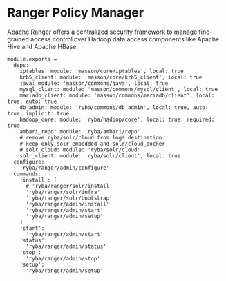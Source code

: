 
# Ranger Policy Manager

Apache Ranger offers a centralized security framework to manage fine-grained
access control over Hadoop data access components like Apache Hive and Apache HBase.

    module.exports =
      deps:
        iptables: module: 'masson/core/iptables', local: true
        krb5_client: module: 'masson/core/krb5_client', local: true
        java: module: 'masson/commons/java', local: true
        mysql_client: module: 'masson/commons/mysql/client', local: true
        mariadb_client: module: 'masson/commons/mariadb/client', local: true, auto: true
        db_admin: module: 'ryba/commons/db_admin', local: true, auto: true, implicit: true
        hadoop_core: module: 'ryba/hadoop/core', local: true, required: true
        ambari_repo: module: 'ryba/ambari/repo'
        # remove ryba/solr/cloud from logs destination
        # keep only solr embedded and solr/cloud_docker
        # solr_cloud: module: 'ryba/solr/cloud'
        solr_client: module: 'ryba/solr/client', local: true
      configure:
        'ryba/ranger/admin/configure'
      commands:
        'install': [
          # 'ryba/ranger/solr/install'
          'ryba/ranger/solr/infra'
          'ryba/ranger/solr/bootstrap'
          'ryba/ranger/admin/install'
          'ryba/ranger/admin/start'
          'ryba/ranger/admin/setup'
        ]
        'start':
          'ryba/ranger/admin/start'
        'status':
          'ryba/ranger/admin/status'
        'stop':
          'ryba/ranger/admin/stop'
        'setup':
          'ryba/ranger/admin/setup'
